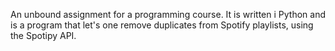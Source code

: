 An unbound assignment for a programming course. It is written i Python and is a program that let's one remove duplicates from Spotify playlists, using the Spotipy API.
